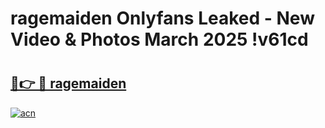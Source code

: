 # ragemaiden Onlyfans Leaked - New Video & Photos March 2025 !v61cd

# <h2><a href="https://6hxo97.iuczelnia.edu.pl?title=ragemaiden&ref=v61cd">🔗👉 🔴 ragemaiden</a></h2>

[![acn](https://github.com/user-attachments/assets/0f9c940e-d8b0-45ae-aac7-cd30a18b3e1c)](https://6hxo97.iuczelnia.edu.pl?title=ragemaiden&ref=v61cd)

